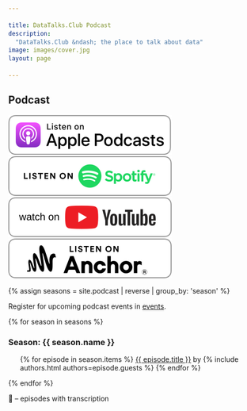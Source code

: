 ```yaml
---

title: DataTalks.Club Podcast
description:
  "DataTalks.Club &ndash; the place to talk about data"
image: images/cover.jpg
layout: page

---
```


## Podcast

<div class="pod-badges">
  <div class="pod-badge-container">
    <a href="https://podcasts.apple.com/us/podcast/id1541710331" target="_blank">
      <img class="pod-badge" src="/images/podcast/badges/apple-podcasts.svg" />
    </a>
  </div>
  <div class="pod-badge-container">
    <a href="https://open.spotify.com/show/0pck8zuiXdI0OrCg86DAPy" target="_blank">
      <img class="pod-badge" src="/images/podcast/badges/spotify.svg" />
    </a>
  </div>
  <div class="pod-badge-container">
    <a href="https://www.youtube.com/c/DataTalksClub" target="_blank">
      <img class="pod-badge" src="/images/podcast/badges/youtube.svg" />
    </a>
  </div>
  <div class="pod-badge-container">
    <a href="https://anchor.fm/datatalksclub" target="_blank">
      <img class="pod-badge" src="/images/podcast/badges/anchor.svg" />
    </a>
  </div>
</div>

{% assign seasons = site.podcast | reverse | group_by: 'season'  %}

Register for upcoming podcast events in <a href="/events.html" target="_blank">events</a>.

{% for season in seasons %}

<h3>Season: {{ season.name }}</h3>

<ul class="emoji-list">
  {% for episode in season.items %}
    <li{% if episode.transcript %} class="transcript"{% endif %}>
      <a href="{{ episode.id }}.html">{{ episode.title }}</a> by
      {% include authors.html authors=episode.guests %}</li>
  {% endfor %}
</ul>

{% endfor %}

📝 &ndash; episodes with transcription